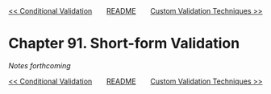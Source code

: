 <div>
<div style='float: left'><a href='ch90-conditional-validation.md'>&lt;&lt; Conditional Validation</a></div>
<div style='float: right'><a href='ch92-custom-validation-techniques.md'>Custom Validation Techniques &gt;&gt;</a></div>
<div style='float: inline-auto;text-align:center'><a href='README.md'>README</a></div>
<div style="clear: both"></div>
</div>

# Chapter 91. Short-form Validation

*Notes forthcoming*

<div>
<div style='float: left'><a href='ch90-conditional-validation.md'>&lt;&lt; Conditional Validation</a></div>
<div style='float: right'><a href='ch92-custom-validation-techniques.md'>Custom Validation Techniques &gt;&gt;</a></div>
<div style='float: inline-auto;text-align:center'><a href='README.md'>README</a></div>
<div style="clear: both"></div>
</div>